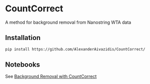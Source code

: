 # CountCorrect
A method for background removal from Nanostring WTA data

## Installation

```bash
pip install https://github.com/AlexanderAivazidis/CountCorrect/
```

## Notebooks

See [Background Removal with CountCorrect](https://github.com/AlexanderAivazidis/CountCorrect/blob/main/BackgroundCorrection.ipynb)
